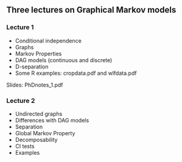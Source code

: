 ## Three lectures on Graphical Markov models

###  Lecture 1
- Conditional independence
- Graphs
- Markov Properties
- DAG models (continuous and discrete)
- D-separation
- Some R examples: cropdata.pdf and wlfdata.pdf

Slides: PhDnotes_1.pdf

### Lecture 2
- Undirected graphs
- Differences with DAG models
- Separation 
- Global Markov Property 
- Decomposability
- CI tests
- Examples

